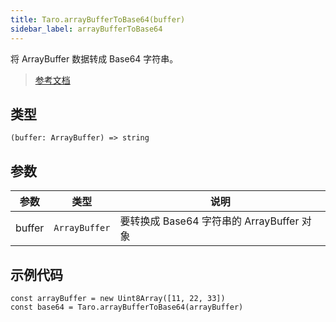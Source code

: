 ```yaml
---
title: Taro.arrayBufferToBase64(buffer)
sidebar_label: arrayBufferToBase64
---
```


将 ArrayBuffer 数据转成 Base64 字符串。

> [参考文档](https://developers.weixin.qq.com/miniprogram/dev/api/base/wx.arrayBufferToBase64.html)

## 类型

```tsx
(buffer: ArrayBuffer) => string
```

## 参数

| 参数 | 类型 | 说明 |
| --- | --- | --- |
| buffer | `ArrayBuffer` | 要转换成 Base64 字符串的 ArrayBuffer 对象 |

## 示例代码

```tsx
const arrayBuffer = new Uint8Array([11, 22, 33])
const base64 = Taro.arrayBufferToBase64(arrayBuffer)
```
